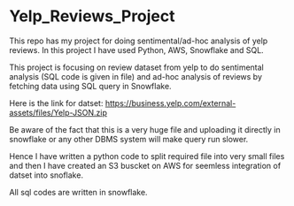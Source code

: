 # Yelp_Reviews_Project
This repo has my project for doing sentimental/ad-hoc analysis of yelp reviews. In this project I have used Python, AWS, Snowflake and SQL.

This project is focusing on review dataset from yelp to do sentimental analysis (SQL code is given in file) and ad-hoc analysis of reviews by fetching data using SQL query in Snowflake.

Here is the link for datset: https://business.yelp.com/external-assets/files/Yelp-JSON.zip

Be aware of the fact that this is a very huge file and uploading it directly in snowflake or any other DBMS system will make query run slower.

Hence I have written a python code to split required file into very small files and then I have created an S3 buscket on AWS for seemless integration of datset into snoflake. 

All sql codes are written in snowflake.

